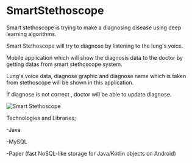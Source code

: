 # SmartStethoscope

Smart stethoscope is trying to make a diagnosing disease using deep learning algorithms. 

Smart Stethoscope will try to diagnose by listening to the lung's voice. 

Mobile application which will show the diagnosis data to the doctor by getting datas from smart stethoscope system.

Lung's voice data, diagnose graphic and diagnose name which is taken from stethoscope will be shown in this application.

İf diagnose is not correct , doctor will be able to update diagnose.

![Smart Stethoscope](https://user-images.githubusercontent.com/50423388/106340030-7fea7900-62a9-11eb-9fac-77adac8929eb.png)


Technologies and Libraries;

-Java

-MySQL

-Paper (fast NoSQL-like storage for Java/Kotlin objects on Android)

